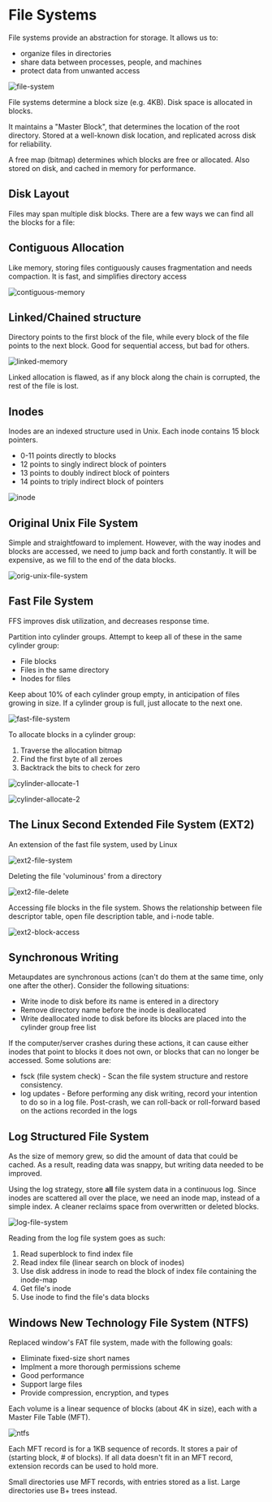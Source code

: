 # File Systems

File systems provide an abstraction for storage. It allows us to:
* organize files in directories
* share data between processes, people, and machines
* protect data from unwanted access

![file-system](./pictures/file-system.png)

File systems determine a block size (e.g. 4KB). Disk space is allocated in
blocks.

It maintains a "Master Block", that determines the location of the root
directory. Stored at a well-known disk location, and replicated across disk for
reliability.

A free map (bitmap) determines which blocks are free or allocated. Also stored
on disk, and cached in memory for performance.

## Disk Layout
Files may span multiple disk blocks. There are a few ways we can find all the
blocks for a file:

## Contiguous Allocation
Like memory, storing files contiguously causes fragmentation and needs
compaction. It is fast, and simplifies directory access

![contiguous-memory](./pictures/contiguous-disk.png)

## Linked/Chained structure
Directory points to the first block of the file, while every block of the file
points to the next block. Good for sequential access, but bad for others.

![linked-memory](./pictures/linked-disk.png)

Linked allocation is flawed, as if any block along the chain is corrupted, the
rest of the file is lost.

## Inodes
Inodes are an indexed structure used in Unix. Each inode contains 15 block
pointers.
* 0-11 points directly to blocks
* 12 points to singly indirect block of pointers
* 13 points to doubly indirect block of pointers
* 14 points to triply indirect block of pointers

![inode](./pictures/inode-disk.png)

## Original Unix File System
Simple and straightfoward to implement. However, with the way inodes and
blocks are accessed, we need to jump back and forth constantly. It will be
expensive, as we fill to the end of the data blocks.

![orig-unix-file-system](./pictures/orig-unix-file-system.png)

## Fast File System
FFS improves disk utilization, and decreases response time.

Partition into cylinder groups. Attempt to keep all of these in the same
cylinder group:
* File blocks
* Files in the same directory
* Inodes for files

Keep about 10% of each cylinder group empty, in anticipation of files growing
in size. If a cylinder group is full, just allocate to the next one.

![fast-file-system](./pictures/fast-file-system.png)

To allocate blocks in a cylinder group:
1. Traverse the allocation bitmap
2. Find the first byte of all zeroes
3. Backtrack the bits to check for zero

![cylinder-allocate-1](./pictures/cylinder-allocate-1.png)

![cylinder-allocate-2](./pictures/cylinder-allocate-2.png)

## The Linux Second Extended File System (EXT2)
An extension of the fast file system, used by Linux

![ext2-file-system](./pictures/ext2-file-system.png)

Deleting the file 'voluminous' from a directory

![ext2-file-delete](./pictures/ext2-file-delete.png)

Accessing file blocks in the file system. Shows the relationship between file
descriptor table, open file description table, and i-node table.

![ext2-block-access](./pictures/ext2-block-access.png)

## Synchronous Writing

Metaupdates are synchronous actions (can't do them at the same time, only one
after the other). Consider the following situations:
* Write inode to disk before its name is entered in a directory
* Remove directory name before the inode is deallocated
* Write deallocated inode to disk before its blocks are placed into the
  cylinder group free list

If the computer/server crashes during these actions, it can cause either inodes
that point to blocks it does not own, or blocks that can no longer be accessed.
Some solutions are:
* fsck (file system check) - Scan the file system structure and restore
  consistency.
* log updates - Before performing any disk writing, record your intention to do
  so in a log file. Post-crash, we can roll-back or roll-forward based on the
  actions recorded in the logs

## Log Structured File System
As the size of memory grew, so did the amount of data that could be cached. As
a result, reading data was snappy, but writing data needed to be improved. 

Using the log strategy, store **all** file system data in a continuous log.
Since inodes are scattered all over the place, we need an inode map, instead of
a simple index. A cleaner reclaims space from overwritten or deleted blocks.

![log-file-system](./pictures/log-file-system.png)

Reading from the log file system goes as such:
1. Read superblock to find index file
2. Read index file (linear search on block of inodes)
3. Use disk address in inode to read the block of index file containing the
   inode-map
4. Get file's inode
5. Use inode to find the file's data blocks

## Windows New Technology File System (NTFS)
Replaced window's FAT file system, made with the following goals:
* Eliminate fixed-size short names
* Implment a more thorough permissions scheme
* Good performance
* Support large files
* Provide compression, encryption, and types

Each volume is a linear sequence of blocks (about 4K in size), each with a
Master File Table (MFT).

![ntfs](./pictures/ntfs.png)

Each MFT record is for a 1KB sequence of records. It stores a pair of (starting
block, # of blocks). If all data doesn't fit in an MFT record, extension
records can be used to hold more.

Small directories use MFT records, with entries stored as a list. Large
directories use B+ trees instead.

